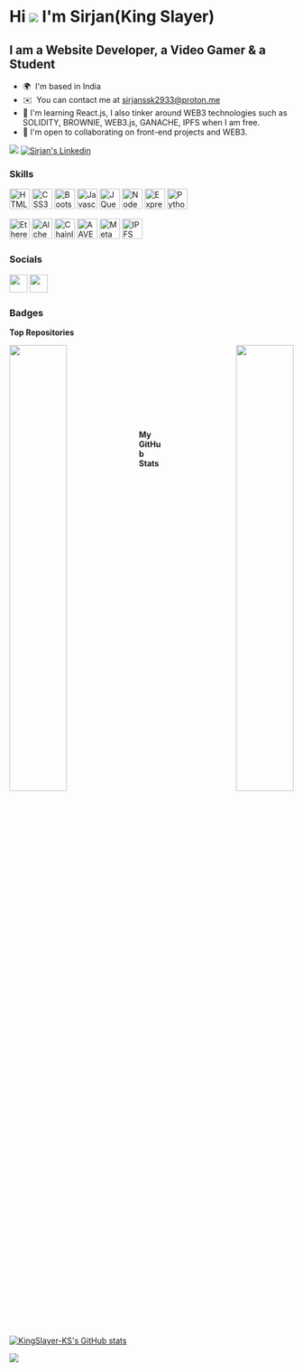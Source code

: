 Hi ![](https://user-images.githubusercontent.com/18350557/176309783-0785949b-9127-417c-8b55-ab5a4333674e.gif) I'm Sirjan(King Slayer) 
===================================== 
I am a Website Developer, a Video Gamer & a Student 
----------------- 

* 🌍  I'm based in India 
* ✉️  You can contact me at [sirjanssk2933@proton.me](mailto:sirjanssk2933@proton.me) 
* 🧠  I'm learning React.js, I also tinker around WEB3 technologies such as SOLIDITY, BROWNIE, WEB3.js, GANACHE, IPFS when I am free.
* 🤝  I'm open to collaborating on  front-end projects and WEB3. 
 
<a href="https://www.twitter.com/KingSlayer_ks" target="_blank" rel="noreferrer"><img
src="https://img.shields.io/twitter/follow/KingSlayer_ks?logo=twitter&style=for-the-badge&color=3382ed&labelColor=000000"
/></a>
[![Sirjan's Linkedin](https://img.shields.io/badge/LinkedIn-0077B5?style=for-the-badge&logo=linkedin&logoColor=white)](https://www.linkedin.com/in/sirjandeep-singh-kandhari/)

### Skills

<p align="left"> 
 <a href="https://developer.mozilla.org/en-US/docs/Glossary/HTML5" target="_blank" rel="noreferrer"><img src="https://raw.githubusercontent.com/danielcranney/readme-generator/main/public/icons/skills/html5-colored.svg" width="36" height="36" alt="HTML5" /></a>
<a href="https://www.w3.org/TR/CSS/#css" target="_blank" rel="noreferrer"><img src="https://raw.githubusercontent.com/danielcranney/readme-generator/main/public/icons/skills/css3-colored.svg" width="36" height="36" alt="CSS3" /></a>
<a href="https://getbootstrap.com/" target="_blank" rel="noreferrer"><img src="https://raw.githubusercontent.com/danielcranney/readme-generator/main/public/icons/skills/bootstrap-colored.svg" width="36" height="36" alt="Bootstrap" /></a>
<a href="https://developer.mozilla.org/en-US/docs/Web/JavaScript" target="_blank" rel="noreferrer"><img src="https://raw.githubusercontent.com/danielcranney/readme-generator/main/public/icons/skills/javascript-colored.svg" width="36" height="36" alt="Javascript" /></a>
<a href="https://jquery.com/" target="_blank" rel="noreferrer"><img src="https://raw.githubusercontent.com/danielcranney/readme-generator/main/public/icons/skills/jquery-colored.svg" width="36" height="36" alt="JQuery" /></a>
<a href="https://nodejs.org/en/" target="_blank" rel="noreferrer"><img src="https://raw.githubusercontent.com/danielcranney/readme-generator/main/public/icons/skills/nodejs-colored.svg" width="36" height="36" alt="NodeJS" /></a>
<a href="https://expressjs.com/" target="_blank" rel="noreferrer"><img src="https://raw.githubusercontent.com/danielcranney/readme-generator/main/public/icons/skills/express-colored.svg" width="36" height="36" alt="Express" /></a>
<a href="https://www.python.org/" target="_blank" rel="noreferrer"><img src="https://raw.githubusercontent.com/danielcranney/readme-generator/main/public/icons/skills/python-colored.svg" width="36" height="36" alt="Python" /></a>

<!--   <a href="https://www.oracle.com/java/" target="_blank" rel="noreferrer"><img src="https://raw.githubusercontent.com/danielcranney/readme-generator/main/public/icons/skills/java-colored.svg" width="36" height="36" alt="Java" /></a> -->
 
 <a href="https://ethereum.org/en/" target="_blank" rel="noreferrer"><img src="https://raw.githubusercontent.com/danielcranney/readme-generator/main/public/icons/skills/ethereum-colored.svg" width="36" height="36" alt="Ethereum" /></a> 
 <a href="https://docs.alchemy.com/alchemy/documentation/alchemy-web3" target="_blank" rel="noreferrer"><img src="https://raw.githubusercontent.com/danielcranney/readme-generator/main/public/icons/skills/alchemy-colored.svg" width="36" height="36" alt="Alchemy" /></a>
 <a href="https://chain.link/" target="_blank" rel="noreferrer"><img src="https://raw.githubusercontent.com/danielcranney/readme-generator/main/public/icons/skills/chainlink-colored.svg" width="36" height="36" alt="Chainlink" /></a>
<a href="https://aave.com/" target="_blank" rel="noreferrer"><img src="https://raw.githubusercontent.com/danielcranney/readme-generator/main/public/icons/skills/aave-colored.svg" width="36" height="36" alt="AAVE" /></a>
<a href="https://metamask.io/" target="_blank" rel="noreferrer"><img src="https://raw.githubusercontent.com/danielcranney/readme-generator/main/public/icons/skills/metamask-colored.svg" width="36" height="36" alt="MetaMask" /></a>
 <a href="https://ipfs.io/" target="_blank" rel="noreferrer"><img src="https://raw.githubusercontent.com/danielcranney/readme-generator/main/public/icons/skills/ipfs-colored.svg" width="36" height="36" alt="IPFS" /></a>
<!-- <a href="https://polygon.technology/" target="_blank" rel="noreferrer"><img src="https://raw.githubusercontent.com/danielcranney/readme-generator/main/public/icons/skills/polygon-colored.svg" width="36" height="36" alt="Polygon" /></a> -->
<!--<a href="https://www.avax.network/" target="_blank" rel="noreferrer"><img src="https://raw.githubusercontent.com/danielcranney/readme-generator/main/public/icons/skills/avalanche-colored.svg" width="36" height="36" alt="Avalanche" /></a>-->


<!-- <a href="https://hardhat.org/" target="_blank" rel="noreferrer"><img src="https://raw.githubusercontent.com/danielcranney/readme-generator/main/public/icons/skills/hardhat-colored.svg" width="36" height="36" alt="Hardhat" /></a> -->

 
</p> 
</p>



### Socials

<p align="left"></a> <a href="https://www.linkedin.com/in/sirjandeep-singh-kandhari/" target="_blank" rel="noreferrer"><img src="https://raw.githubusercontent.com/danielcranney/readme-generator/main/public/icons/socials/linkedin.svg" width="32" height="32" /></a> <a href="https://www.twitter.com/KingSlayer_ks" target="_blank" rel="noreferrer"><img src="https://raw.githubusercontent.com/danielcranney/readme-generator/main/public/icons/socials/twitter.svg" width="32" height="32" /></a></p>

### Badges

<b>Top Repositories</b>

<div width="100%" align="center"><a href="https://github.com/KingSlayer-KS/Interacting_with_AAVE_with_code" align="left"><img align="left" width="45%" src="https://github-readme-stats.vercel.app/api/pin/?username=KingSlayer-KS&repo=Interacting_with_AAVE_with_code&title_color=10b981&text_color=14b8a6&icon_color=0891b2&bg_color=000000&hide_border=true&locale=en" /></a><a href="https://github.com/KingSlayer-KS/Advanced_NFT" align="right"><img align="right" width="45%" src="https://github-readme-stats.vercel.app/api/pin/?username=KingSlayer-KS&repo=Advanced_NFT&title_color=10b981&text_color=14b8a6&icon_color=0891b2&bg_color=000000&hide_border=true&locale=en" /></a></div><br /><br /><br /><br /><br /><br /><br /><br />


<b>My GitHub Stats</b> 

<a href="http://www.github.com/KingSlayer-KS"><img src="https://github-readme-stats.vercel.app/api?username=KingSlayer-KS&show_icons=true&hide=issues,contribs&count_private=true&title_color=10b981&text_color=14b8a6&icon_color=3382ed&bg_color=000000&hide_border=true&show_icons=true" alt="KingSlayer-KS's GitHub stats" /></a>

<a href="http://www.github.com/KingSlayer-KS"><img src="https://github-readme-streak-stats.herokuapp.com/?user=KingSlayer-KS&stroke=14b8a6&background=000000&ring=10b981&fire=10b981&currStreakNum=14b8a6&currStreakLabel=10b981&sideNums=14b8a6&sideLabels=14b8a6&dates=14b8a6&hide_border=true" /></a>

<!-- <a href="http://www.github.com/KingSlayer-KS"><img src="https://activity-graph.herokuapp.com/graph?username=KingSlayer-KS&bg_color=000000&color=14b8a6&line=3382ed&point=14b8a6&area_color=000000&area=true&hide_border=true&custom_title=GitHub%20Commits%20Graph" alt="GitHub Commits Graph" /></a>  --> 

